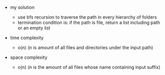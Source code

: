 - my solution
    - use bfs recursion to traverse the path in every hierarchy of folders
    - termination condition is: if the path is file, return a list including path or an empty list

- time complexity
    - o(n) (n is amount of all files and directories under the input path)

- space complexity
    - o(n) (n is the amount of all files whose name containing input suffix)
